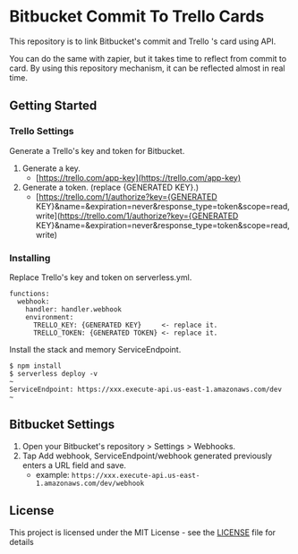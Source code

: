 # Bitbucket Commit To Trello Cards

This repository is to link Bitbucket's commit and Trello 's card using API.

You can do the same with zapier, but it takes time to reflect from commit to card. By using this repository mechanism, it can be reflected almost in real time.

## Getting Started

### Trello Settings

Generate a Trello's key and token for Bitbucket.

1. Generate a key.
    * [https://trello.com/app-key](https://trello.com/app-key)
2. Generate a token. (replace {GENERATED KEY}.)
    * [https://trello.com/1/authorize?key={GENERATED KEY}&name=&expiration=never&response_type=token&scope=read,write](https://trello.com/1/authorize?key={GENERATED KEY}&name=&expiration=never&response_type=token&scope=read,write)

### Installing

Replace Trello's key and token on serverless.yml.

```
functions:
  webhook:
    handler: handler.webhook
    environment:
      TRELLO_KEY: {GENERATED KEY}     <- replace it.
      TRELLO_TOKEN: {GENERATED TOKEN} <- replace it.
```

Install the stack and memory ServiceEndpoint.

```
$ npm install
$ serverless deploy -v
~
ServiceEndpoint: https://xxx.execute-api.us-east-1.amazonaws.com/dev
~
```

## Bitbucket Settings

1. Open your Bitbucket's repository > Settings > Webhooks.
2. Tap Add webhook, ServiceEndpoint/webhook generated previously enters a URL field and save.
    * example: `https://xxx.execute-api.us-east-1.amazonaws.com/dev/webhook`

## License

This project is licensed under the MIT License - see the [LICENSE](LICENSE) file for details
